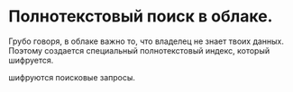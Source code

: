 # Полнотекстовый поиск в облаке. 
Грубо говоря, в облаке важно то, что владелец не знает твоих данных. Поэтому создается специальный полнотекстовый индекс, который шифруется. 

шифруются поисковые запросы.  